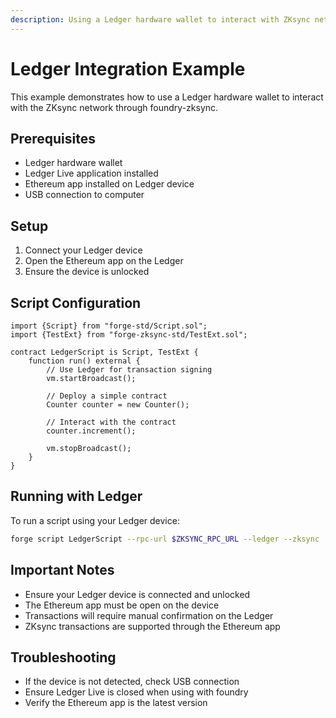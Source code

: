 ```yaml
---
description: Using a Ledger hardware wallet to interact with ZKsync network through foundry-zksync.
---
```


# Ledger Integration Example

This example demonstrates how to use a Ledger hardware wallet to interact with the ZKsync network through foundry-zksync.

## Prerequisites

- Ledger hardware wallet
- Ledger Live application installed
- Ethereum app installed on Ledger device
- USB connection to computer

## Setup

1. Connect your Ledger device
2. Open the Ethereum app on the Ledger
3. Ensure the device is unlocked

## Script Configuration

```solidity
import {Script} from "forge-std/Script.sol";
import {TestExt} from "forge-zksync-std/TestExt.sol";

contract LedgerScript is Script, TestExt {
    function run() external {
        // Use Ledger for transaction signing
        vm.startBroadcast();
        
        // Deploy a simple contract
        Counter counter = new Counter();
        
        // Interact with the contract
        counter.increment();
        
        vm.stopBroadcast();
    }
}
```

## Running with Ledger

To run a script using your Ledger device:

```bash
forge script LedgerScript --rpc-url $ZKSYNC_RPC_URL --ledger --zksync
```

## Important Notes

- Ensure your Ledger device is connected and unlocked
- The Ethereum app must be open on the device
- Transactions will require manual confirmation on the Ledger
- ZKsync transactions are supported through the Ethereum app

## Troubleshooting

- If the device is not detected, check USB connection
- Ensure Ledger Live is closed when using with foundry
- Verify the Ethereum app is the latest version